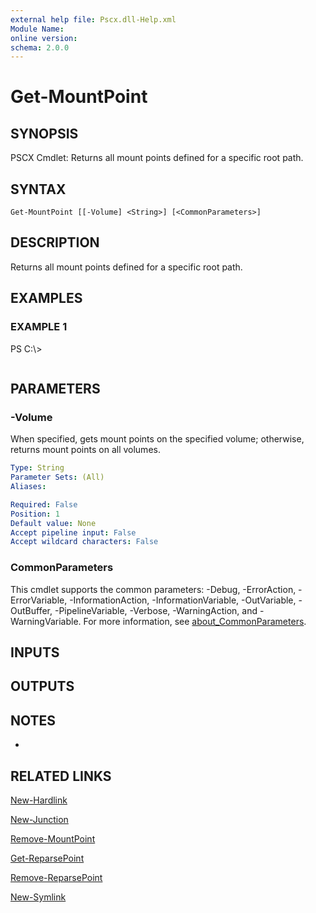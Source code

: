 ```yaml
---
external help file: Pscx.dll-Help.xml
Module Name:
online version:
schema: 2.0.0
---
```


# Get-MountPoint

## SYNOPSIS
PSCX Cmdlet: Returns all mount points defined for a specific root path.

## SYNTAX

```
Get-MountPoint [[-Volume] <String>] [<CommonParameters>]
```

## DESCRIPTION
Returns all mount points defined for a specific root path.

## EXAMPLES

### EXAMPLE 1
PS C:\\\>

```

```

## PARAMETERS

### -Volume
When specified, gets mount points on the specified volume; otherwise, returns mount points on all volumes.

```yaml
Type: String
Parameter Sets: (All)
Aliases:

Required: False
Position: 1
Default value: None
Accept pipeline input: False
Accept wildcard characters: False
```

### CommonParameters
This cmdlet supports the common parameters: -Debug, -ErrorAction, -ErrorVariable, -InformationAction, -InformationVariable, -OutVariable, -OutBuffer, -PipelineVariable, -Verbose, -WarningAction, and -WarningVariable. For more information, see [about_CommonParameters](http://go.microsoft.com/fwlink/?LinkID=113216).

## INPUTS

## OUTPUTS

## NOTES
*

## RELATED LINKS

[New-Hardlink]()

[New-Junction]()

[Remove-MountPoint]()

[Get-ReparsePoint]()

[Remove-ReparsePoint]()

[New-Symlink]()

